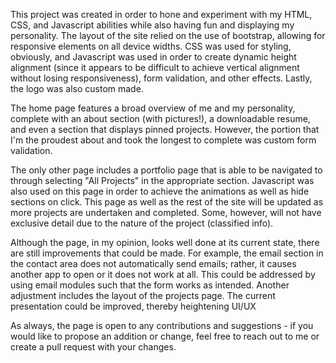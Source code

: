 This project was created in order to hone and experiment with my HTML, CSS, and Javascript abilities while also having fun and displaying my personality. The layout of the site relied on the use of bootstrap, allowing for responsive elements on all device widths. CSS was used for styling, obviously, and Javascript was used in order to create dynamic height alignment (since it appears to be difficult to achieve vertical alignment without losing responsiveness), form validation, and other effects. Lastly, the logo was also custom made.

The home page features a broad overview of me and my personality, complete with an about section (with pictures!), a downloadable resume, and even a section that displays pinned projects. However, the portion that I'm the proudest about and took the longest to complete was custom form validation.

The only other page includes a portfolio page that is able to be navigated to through selecting "All Projects" in the appropriate section. Javascript was also used on this page in order to achieve the animations as well as hide sections on click. This page as well as the rest of the site will be updated as more projects are undertaken and completed. Some, however, will not have exclusive detail due to the nature of the project (classified info).

Although the page, in my opinion, looks well done at its current state, there are still improvements that could be made. For example, the email section in the contact area does not automatically send emails; rather, it causes another app to open or it does not work at all. This could be addressed by using email modules such that the form works as intended. Another adjustment includes the layout of the projects page. The current presentation could be improved, thereby heightening UI/UX

As always, the page is open to any contributions and suggestions - if you would like to propose an addition or change, feel free to reach out to me or create a pull request with your changes.
